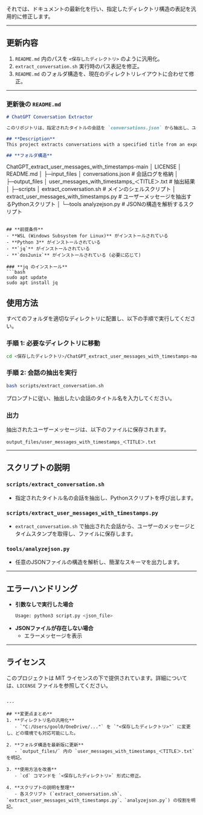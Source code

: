 それでは、ドキュメントの最新化を行い、指定したディレクトリ構造の表記を汎用的に修正します。

---

## **更新内容**
1. `README.md` 内のパスを `<保存したディレクトリ>` のように汎用化。
2. `extract_conversation.sh` 実行時のパス表記を修正。
3. `README.md` のフォルダ構造を、現在のディレクトリレイアウトに合わせて修正。

---

### **更新後の `README.md`**

```md
# ChatGPT Conversation Extractor

このリポジトリは、指定されたタイトルの会話を `conversations.json` から抽出し、ユーザーのメッセージを含むファイルを生成するためのスクリプトを提供します。

## **Description**
This project extracts conversations with a specified title from an exported ChatGPT conversation log and saves only the user's messages. This helps efficiently collect and analyze user input for specific conversation topics.

## **フォルダ構造**
```
ChatGPT_extract_user_messages_with_timestamps-main
│  LICENSE
│  README.md
│
├─input_files
│      conversations.json  # 会話ログを格納
│
├─output_files
│      user_messages_with_timestamps_＜TITLE＞.txt  # 抽出結果
│
├─scripts
│      extract_conversation.sh  # メインのシェルスクリプト
│      extract_user_messages_with_timestamps.py  # ユーザーメッセージを抽出するPythonスクリプト
│
└─tools
       analyzejson.py  # JSONの構造を解析するスクリプト
```

## **前提条件**
- **WSL (Windows Subsystem for Linux)** がインストールされている
- **Python 3** がインストールされている
- **`jq`** がインストールされている
- **`dos2unix`** がインストールされている (必要に応じて)

### **jq のインストール**
```bash
sudo apt update
sudo apt install jq
```

## **使用方法**
すべてのフォルダを適切なディレクトリに配置し、以下の手順で実行してください。

### **手順 1: 必要なディレクトリに移動**
```bash
cd <保存したディレクトリ>/ChatGPT_extract_user_messages_with_timestamps-main
```

### **手順 2: 会話の抽出を実行**
```bash
bash scripts/extract_conversation.sh
```

プロンプトに従い、抽出したい会話のタイトル名を入力してください。

### **出力**
抽出されたユーザーメッセージは、以下のファイルに保存されます。
```
output_files/user_messages_with_timestamps_＜TITLE＞.txt
```

---

## **スクリプトの説明**
### `scripts/extract_conversation.sh`
- 指定されたタイトル名の会話を抽出し、Pythonスクリプトを呼び出します。

### `scripts/extract_user_messages_with_timestamps.py`
- `extract_conversation.sh` で抽出された会話から、ユーザーのメッセージとタイムスタンプを取得し、ファイルに保存します。

### `tools/analyzejson.py`
- 任意のJSONファイルの構造を解析し、簡潔なスキーマを出力します。

---

## **エラーハンドリング**
- **引数なしで実行した場合**
  ```bash
  Usage: python3 script.py <json_file>
  ```
- **JSONファイルが存在しない場合**
  - エラーメッセージを表示

---

## **ライセンス**
このプロジェクトは MIT ライセンスの下で提供されています。詳細については、`LICENSE` ファイルを参照してください。
```

---

## **変更点まとめ**
1. **ディレクトリ名の汎用化**
   - `"C:/Users/gool0/OneDrive/..."` を `"<保存したディレクトリ>"` に変更し、どの環境でも対応可能にした。

2. **フォルダ構造を最新版に更新**
   - `output_files/` 内の `user_messages_with_timestamps_＜TITLE＞.txt` を明記。

3. **使用方法を改善**
   - `cd` コマンドを `<保存したディレクトリ>` 形式に修正。

4. **スクリプトの説明を整理**
   - 各スクリプト (`extract_conversation.sh`、`extract_user_messages_with_timestamps.py`、`analyzejson.py`) の役割を明記。
